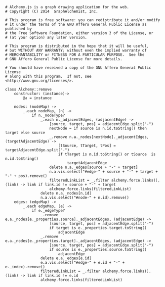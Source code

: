     # Alchemy.js is a graph drawing application for the web.
    # Copyright (C) 2014  GraphAlchemist, Inc.

    # This program is free software: you can redistribute it and/or modify
    # it under the terms of the GNU Affero General Public License as published by
    # the Free Software Foundation, either version 3 of the License, or
    # (at your option) any later version.

    # This program is distributed in the hope that it will be useful,
    # but WITHOUT ANY WARRANTY; without even the implied warranty of
    # MERCHANTABILITY or FITNESS FOR A PARTICULAR PURPOSE.  See the
    # GNU Affero General Public License for more details.

    # You should have received a copy of the GNU Affero General Public License
    # along with this program.  If not, see <http://www.gnu.org/licenses/>.

    class Alchemy::remove
        constructor: (instance)->
            @a = instance

        nodes: (nodeMap) ->
            _.each nodeMap, (n) ->
                if n._nodeType?
                    _.each n._adjacentEdges, (adjacentEdge) ->
                        [source, target, pos] = adjacentEdge.split("-")
                        nextNode = if source is n.id.toString() then target else source
                        _.remove n.a._nodes[nextNode]._adjacentEdges, (targetAdjacentEdge) ->
                            [tSource, tTarget, tPos] = targetAdjacentEdge.split("-")
                            if tTarget is n.id.toString() or tSource  is n.id.toString()
                                targetAdjacentEdge
                        delete n.a._edges[source + "-" + target]
                        n.a.vis.select("#edge-" + source + "-" + target + "-" + pos).remove()
                        filteredLinkList = _.filter alchemy.force.links(), (link) -> link if link.id != source + "-" + target
                        alchemy.force.links(filteredLinkList)
                    delete n.a._nodes[n.id]
                    n.a.vis.select("#node-" + n.id).remove()
        edges: (edgeMap) ->
            _.each edgeMap, (e) ->
                if e._edgeType?
                    _.remove e.a._nodes[e._properties.source]._adjacentEdges, (adjacentEdge) ->
                        [source, target, pos] = adjacentEdge.split("-")
                        if target is e._properties.target.toString()
                            adjacentEdge
                    _.remove e.a._nodes[e._properties.target]._adjacentEdges, (adjacentEdge) ->
                        [source, target, pos] = adjacentEdge.split("-")
                        if source is e._properties.source.toString()
                            adjacentEdge
                    delete e.a._edges[e.id]
                    e.a.vis.select("#edge-" + e.id + "-" + e._index).remove()
                    filteredLinkList = _.filter alchemy.force.links(), (link) -> link if link.id != e.id
                    alchemy.force.links(filteredLinkList)
